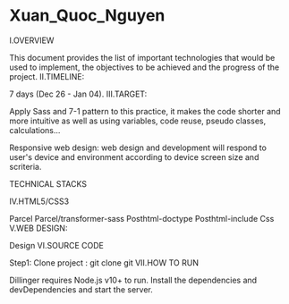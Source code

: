 # Xuan_Quoc_Nguyen

I.OVERVIEW

This document provides the list of important technologies that would be used to implement, the objectives to be achieved and the progress of the project.
II.TIMELINE:

7 days (Dec 26 - Jan 04).
III.TARGET:

Apply Sass and 7-1 pattern to this practice, it makes the code shorter and more intuitive as well as using variables, code reuse, pseudo classes, calculations...

Responsive web design: web design and development will respond to user's device and environment according to device screen size and scriteria.

TECHNICAL STACKS

IV.HTML5/CSS3

Parcel
Parcel/transformer-sass
Posthtml-doctype
Posthtml-include
Css
V.WEB DESIGN:

Design
VI.SOURCE CODE

Step1: Clone project : git clone git
VII.HOW TO RUN

Dillinger requires Node.js v10+ to run.
Install the dependencies and devDependencies and start the server.
